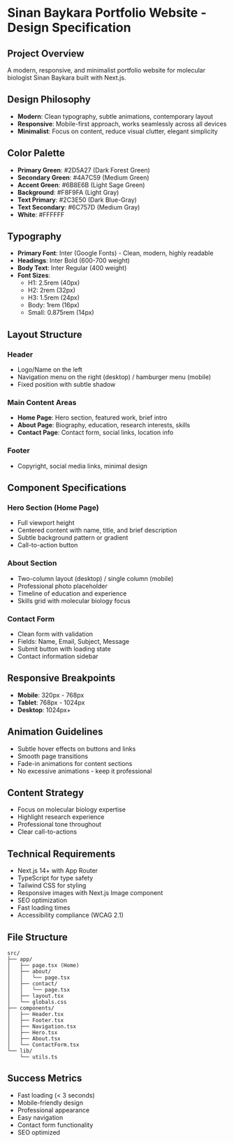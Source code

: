 # Sinan Baykara Portfolio Website - Design Specification

## Project Overview
A modern, responsive, and minimalist portfolio website for molecular biologist Sinan Baykara built with Next.js.

## Design Philosophy
- **Modern**: Clean typography, subtle animations, contemporary layout
- **Responsive**: Mobile-first approach, works seamlessly across all devices
- **Minimalist**: Focus on content, reduce visual clutter, elegant simplicity

## Color Palette
- **Primary Green**: #2D5A27 (Dark Forest Green)
- **Secondary Green**: #4A7C59 (Medium Green)
- **Accent Green**: #6B8E6B (Light Sage Green)
- **Background**: #F8F9FA (Light Gray)
- **Text Primary**: #2C3E50 (Dark Blue-Gray)
- **Text Secondary**: #6C757D (Medium Gray)
- **White**: #FFFFFF

## Typography
- **Primary Font**: Inter (Google Fonts) - Clean, modern, highly readable
- **Headings**: Inter Bold (600-700 weight)
- **Body Text**: Inter Regular (400 weight)
- **Font Sizes**: 
  - H1: 2.5rem (40px)
  - H2: 2rem (32px)
  - H3: 1.5rem (24px)
  - Body: 1rem (16px)
  - Small: 0.875rem (14px)

## Layout Structure
### Header
- Logo/Name on the left
- Navigation menu on the right (desktop) / hamburger menu (mobile)
- Fixed position with subtle shadow

### Main Content Areas
- **Home Page**: Hero section, featured work, brief intro
- **About Page**: Biography, education, research interests, skills
- **Contact Page**: Contact form, social links, location info

### Footer
- Copyright, social media links, minimal design

## Component Specifications

### Hero Section (Home Page)
- Full viewport height
- Centered content with name, title, and brief description
- Subtle background pattern or gradient
- Call-to-action button

### About Section
- Two-column layout (desktop) / single column (mobile)
- Professional photo placeholder
- Timeline of education and experience
- Skills grid with molecular biology focus

### Contact Form
- Clean form with validation
- Fields: Name, Email, Subject, Message
- Submit button with loading state
- Contact information sidebar

## Responsive Breakpoints
- **Mobile**: 320px - 768px
- **Tablet**: 768px - 1024px
- **Desktop**: 1024px+

## Animation Guidelines
- Subtle hover effects on buttons and links
- Smooth page transitions
- Fade-in animations for content sections
- No excessive animations - keep it professional

## Content Strategy
- Focus on molecular biology expertise
- Highlight research experience
- Professional tone throughout
- Clear call-to-actions

## Technical Requirements
- Next.js 14+ with App Router
- TypeScript for type safety
- Tailwind CSS for styling
- Responsive images with Next.js Image component
- SEO optimization
- Fast loading times
- Accessibility compliance (WCAG 2.1)

## File Structure
```
src/
├── app/
│   ├── page.tsx (Home)
│   ├── about/
│   │   └── page.tsx
│   ├── contact/
│   │   └── page.tsx
│   ├── layout.tsx
│   └── globals.css
├── components/
│   ├── Header.tsx
│   ├── Footer.tsx
│   ├── Navigation.tsx
│   ├── Hero.tsx
│   ├── About.tsx
│   └── ContactForm.tsx
└── lib/
    └── utils.ts
```

## Success Metrics
- Fast loading (< 3 seconds)
- Mobile-friendly design
- Professional appearance
- Easy navigation
- Contact form functionality
- SEO optimized
